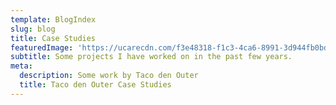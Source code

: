 ```yaml
---
template: BlogIndex
slug: blog
title: Case Studies
featuredImage: 'https://ucarecdn.com/f3e48318-f1c3-4ca6-8991-3d944fb0bd63/'
subtitle: Some projects I have worked on in the past few years.
meta:
  description: Some work by Taco den Outer
  title: Taco den Outer Case Studies
---
```


